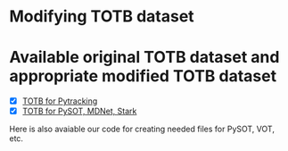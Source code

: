 # Modifying TOTB dataset
# Available original TOTB dataset and appropriate modified TOTB dataset
- [x] [TOTB for Pytracking](https://drive.google.com/file/d/1eIbg5wpBoJbGHgv3g-ucW45g-wfQf_Y6/view)
- [x] [TOTB for PySOT, MDNet, Stark](https://drive.google.com/drive/folders/1vkrWedoy5_VoRXUmmZwrAu7rv5tImrhl?usp=sharing)

Here is also avaiable our code for creating needed files for PySOT, VOT, etc.
